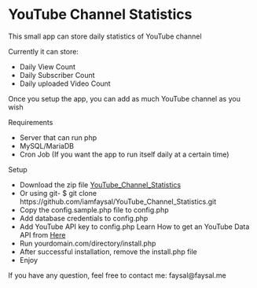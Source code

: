 <h1>YouTube Channel Statistics</h1>
<p>This small app can store daily statistics of YouTube channel</p>
<p>Currently it can store:</p>
<ul>
    <li>Daily View Count</li>
    <li>Daily Subscriber Count</li>
    <li>Daily uploaded Video Count</li>
</ul>

<p>Once you setup the app, you can add as much YouTube channel as you wish</p>
<p>Requirements</p>
<ul>
    <li>Server that can run php</li>
    <li>MySQL/MariaDB</li>
    <li>Cron Job (If you want the app to run itself daily at a certain time)</li>
</ul>

<p>Setup</p>
<ul>
    <li>Download the zip file <a href="https://github.com/iamfaysal/YouTube_Channel_Statistics/archive/master.zip">YouTube_Channel_Statistics</a></li>
    <li>Or using git- $ git clone https://github.com/iamfaysal/YouTube_Channel_Statistics.git </li>
    <li>Copy the config.sample.php file to config.php</li>
    <li>Add database credentials to config.php</li>
    <li>Add YouTube API key to config.php Learn How to get an YouTube Data API from <a target="_blank" href="https://www.youtube.com/watch?v=SzlG5Qnjd4Y">Here</a></li>
    <li>Run yourdomain.com/directory/install.php</li>
    <li>After successful installation, remove the install.php file </li>
    <li>Enjoy</li>
</ul>

<p>If you have any question, feel free to contact me: faysal@faysal.me</p>
